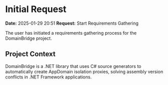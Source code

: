 # Initial Request

**Date:** 2025-01-29 20:51
**Request:** Start Requirements Gathering

The user has initiated a requirements gathering process for the DomainBridge project.

## Project Context
DomainBridge is a .NET library that uses C# source generators to automatically create AppDomain isolation proxies, solving assembly version conflicts in .NET Framework applications.